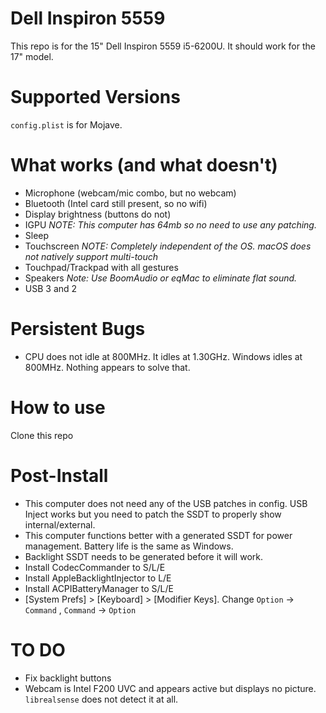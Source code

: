 # Dell Inspiron 5559

This repo is for the 15" Dell Inspiron 5559 i5-6200U. It should work for the 17" model.

# Supported Versions

`config.plist` is for Mojave.

# What works (and what doesn't)

* Microphone (webcam/mic combo, but no webcam)
* Bluetooth (Intel card still present, so no wifi)
* Display brightness (buttons do not)
* IGPU *NOTE: This computer has 64mb so no need to use any patching.*
* Sleep
* Touchscreen *NOTE: Completely independent of the OS. macOS does not natively support multi-touch*
* Touchpad/Trackpad with all gestures
* Speakers *Note: Use BoomAudio or eqMac to eliminate flat sound.*
* USB 3 and 2

# Persistent Bugs

* CPU does not idle at 800MHz. It idles at 1.30GHz. Windows idles at 800MHz. Nothing appears to solve that.

# How to use

Clone this repo

# Post-Install

* This computer does not need any of the USB patches in config. USB Inject works but you need to patch the SSDT to properly show internal/external.
* This computer functions better with a generated SSDT for power management. Battery life is the same as Windows.
* Backlight SSDT needs to be generated before it will work.
* Install CodecCommander to S/L/E
* Install AppleBacklightInjector to L/E
* Install ACPIBatteryManager to S/L/E
* [System Prefs] > [Keyboard] > [Modifier Keys]. Change `Option` -> `Command` , `Command` -> `Option`

# TO DO

* Fix backlight buttons
* Webcam is Intel F200 UVC and appears active but displays no picture. `librealsense` does not detect it at all.
